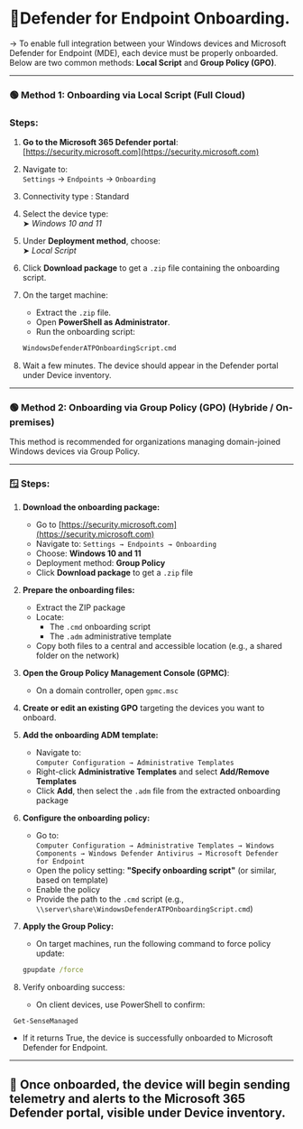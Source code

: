 # 🔹Defender for Endpoint Onboarding.

-> To enable full integration between your Windows devices and Microsoft Defender for Endpoint (MDE), each device must be properly onboarded. Below are two common methods: **Local Script** and **Group Policy (GPO)**.

---

### 🟢 Method 1: Onboarding via Local Script (Full Cloud)

### Steps:

1. **Go to the Microsoft 365 Defender portal**:  [https://security.microsoft.com](https://security.microsoft.com)

2. Navigate to:  
   `Settings` → `Endpoints` → `Onboarding`

3. Connectivity type : Standard 

4. Select the device type:  
   ➤ *Windows 10 and 11*

5. Under **Deployment method**, choose:  
   ➤ *Local Script*

6. Click **Download package** to get a `.zip` file containing the onboarding script.

7. On the target machine:
   - Extract the `.zip` file.
   - Open **PowerShell as Administrator**.
   - Run the onboarding script:

   ```cmd
   WindowsDefenderATPOnboardingScript.cmd
   ```
8. Wait a few minutes. The device should appear in the Defender portal under Device inventory.

---

### 🟢  Method 2: Onboarding via Group Policy (GPO) (Hybride / On-premises)

This method is recommended for organizations managing domain-joined Windows devices via Group Policy.

---

### 🪟 Steps:

1. **Download the onboarding package:**
   - Go to [https://security.microsoft.com](https://security.microsoft.com)
   - Navigate to: `Settings → Endpoints → Onboarding`
   - Choose: **Windows 10 and 11**
   - Deployment method: **Group Policy**
   - Click **Download package** to get a `.zip` file

2. **Prepare the onboarding files:**
   - Extract the ZIP package
   - Locate:
     - The `.cmd` onboarding script
     - The `.adm` administrative template
   - Copy both files to a central and accessible location (e.g., a shared folder on the network)

3. **Open the Group Policy Management Console (GPMC)**:
   - On a domain controller, open `gpmc.msc`

4. **Create or edit an existing GPO** targeting the devices you want to onboard.

5. **Add the onboarding ADM template:**
   - Navigate to:  
     `Computer Configuration → Administrative Templates`
   - Right-click **Administrative Templates** and select **Add/Remove Templates**
   - Click **Add**, then select the `.adm` file from the extracted onboarding package

6. **Configure the onboarding policy:**
   - Go to:  
     `Computer Configuration → Administrative Templates → Windows Components → Windows Defender Antivirus → Microsoft Defender for Endpoint`
   - Open the policy setting: **"Specify onboarding script"** (or similar, based on template)
   - Enable the policy
   - Provide the path to the `.cmd` script (e.g., `\\server\share\WindowsDefenderATPOnboardingScript.cmd`)

7. **Apply the Group Policy:**
   - On target machines, run the following command to force policy update:

   ```cmd
   gpupdate /force
   ```
8. Verify onboarding success:

   - On client devices, use PowerShell to confirm:
  ```powershell
   Get-SenseManaged
   ```

   - If it returns True, the device is successfully onboarded to Microsoft Defender for Endpoint.
---

## 📌 Once onboarded, the device will begin sending telemetry and alerts to the Microsoft 365 Defender portal, visible under Device inventory.

